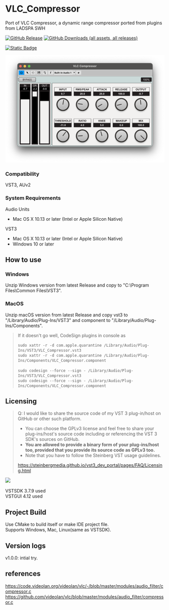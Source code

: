 # VLC_Compressor  

Port of VLC Compressor, a dynamic range compressor ported from plugins from LADSPA SWH  

[![GitHub Release](https://img.shields.io/github/v/release/kiriki-liszt/VLC_Compressor?style=flat-square&label=Get%20latest%20Release)](https://github.com/Kiriki-liszt/VLC_Compressor/releases/latest)
[![GitHub Downloads (all assets, all releases)](https://img.shields.io/github/downloads/kiriki-liszt/VLC_Compressor/total?style=flat-square&label=total%20downloads&color=blue)](https://github.com/Kiriki-liszt/VLC_Compressor/releases/latest)  

[![Static Badge](https://img.shields.io/badge/coffee%20maybe%3F%20%3D%5D%20-gray?style=for-the-badge&logo=buy-me-a-coffee)](https://buymeacoffee.com/kirikiaris)

<img src="https://github.com/Kiriki-liszt/VLC_Compressor/raw/main/screenshot.png"  width="600"/>  


### Compatibility  

VST3, AUv2  

### System Requirements

Audio Units  
* Mac OS X 10.13 or later (Intel or Apple Silicon Native) 

VST3  
* Mac OS X 10.13 or later (Intel or Apple Silicon Native) 
* Windows 10 or later

## How to use  

### Windows  

Unzip Windows version from latest Release and copy to "C:\Program Files\Common Files\VST3".  

### MacOS  

Unzip macOS version from latest Release and copy vst3 to "/Library/Audio/Plug-Ins/VST3" and component to "/Library/Audio/Plug-Ins/Components".  

> If it doesn't go well, CodeSign plugins in console as  
>
> ``` console  
> sudo xattr -r -d com.apple.quarantine /Library/Audio/Plug-Ins/VST3/VLC_Compressor.vst3  
> sudo xattr -r -d com.apple.quarantine /Library/Audio/Plug-Ins/Components/VLC_Compressor.component
>
> sudo codesign --force --sign - /Library/Audio/Plug-Ins/VST3/VLC_Compressor.vst3  
> sudo codesign --force --sign - /Library/Audio/Plug-Ins/Components/VLC_Compressor.component  
> ```  

## Licensing  

> Q: I would like to share the source code of my VST 3 plug-in/host on GitHub or other such platform.  
>
> * You can choose the GPLv3 license and feel free to share your plug-ins/host's source code including or referencing the VST 3 SDK's sources on GitHub.  
> * **You are allowed to provide a binary form of your plug-ins/host too, provided that you provide its source code as GPLv3 too.**
> * Note that you have to follow the Steinberg VST usage guidelines.  
>
> <https://steinbergmedia.github.io/vst3_dev_portal/pages/FAQ/Licensing.html>  

<img src="https://github.com/Kiriki-liszt/JS_Inflator_to_VST2_VST3/raw/main/VST_Compatible_Logo_Steinberg_with_TM.png"  width="200"/>

VSTSDK 3.7.9 used  
VSTGUI 4.12 used  

## Project Build  

Use CMake to build itself or make IDE project file.  
Supports Windows, Mac, Linux(same as VSTSDK).  

## Version logs

v1.0.0: intial try.  

## references

<https://code.videolan.org/videolan/vlc/-/blob/master/modules/audio_filter/compressor.c>  
<https://github.com/videolan/vlc/blob/master/modules/audio_filter/compressor.c>  
